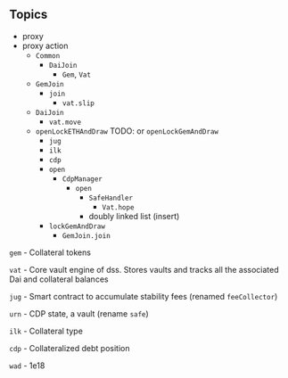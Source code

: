 ## Topics

-   proxy
-   proxy action
    -   `Common`
        -   `DaiJoin`
            -   `Gem`, `Vat`
    -   `GemJoin`
        -   `join`
            -   `vat.slip`
    -   `DaiJoin`
        -   `vat.move`
    -   `openLockETHAndDraw` TODO: or `openLockGemAndDraw`
        -   `jug`
        -   `ilk`
        -   `cdp`
        -   `open`
            -   `CdpManager`
                -   `open`
                    -   `SafeHandler`
                        -   `Vat.hope`
                    -   doubly linked list (insert)
        -   `lockGemAndDraw`
            -   `GemJoin.join`

`gem` - Collateral tokens

`vat` - Core vault engine of dss. Stores vaults and tracks all the associated Dai and collateral balances

`jug` - Smart contract to accumulate stability fees (renamed `feeCollector`)

`urn` - CDP state, a vault (rename `safe`)

`ilk` - Collateral type

`cdp` - Collateralized debt position

`wad` - 1e18

